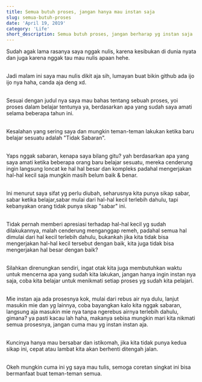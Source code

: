 ```yaml
---
title: Semua butuh proses, jangan hanya mau instan saja
slug: semua-butuh-proses
date: 'April 19, 2019'
category: 'Life'
short_description: Semua butuh proses, jangan berharap yg instan saja
---
```


Sudah agak lama rasanya saya nggak nulis, karena kesibukan di dunia nyata dan juga karena nggak tau mau nulis apaan hehe.
<br/><br/>

Jadi malam ini saya mau nulis dikit aja sih, lumayan buat bikin github ada ijo ijo nya haha, canda aja deng xd.
<br/><br/>

Sesuai dengan judul nya saya mau bahas tentang sebuah proses, yoi proses dalam belajar tentunya ya, berdasarkan apa yang sudah saya amati selama beberapa tahun ini.
<br/><br/>

Kesalahan yang sering saya dan mungkin teman-teman lakukan ketika baru belajar sesuatu adalah "Tidak Sabaran".
<br/><br/>

Yaps nggak sabaran, kenapa saya bilang gitu? yah berdasarkan apa yang saya amati ketika beberapa orang baru belajar sesuatu, mereka cenderung ingin langsung loncat ke hal hal besar dan kompleks padahal mengerjakan hal-hal kecil saja mungkin masih belum baik & benar. 
<br/><br/>

Ini menurut saya sifat yg perlu diubah, seharusnya kita punya sikap sabar, sabar ketika belajar,sabar mulai dari hal-hal kecil terlebih dahulu, tapi kebanyakan orang tidak punya sikap "sabar" ini.
<br/><br/>

Tidak pernah memberi apresiasi terhadap hal-hal kecil yg sudah dilakukannya, malah cenderung menganggap remeh, padahal semua hal dimulai dari hal kecil terlebih dahulu, bukankah jika kita tidak bisa mengerjakan hal-hal kecil tersebut dengan baik, kita juga tidak bisa mengerjakan hal besar dengan baik?
<br/><br/>

Silahkan direnungkan sendiri, ingat otak kita juga membutuhkan waktu untuk mencerna apa yang sudah kita lakukan, jangan hanya ingin instan nya saja, coba kita belajar untuk menikmati setiap proses yg sudah kita pelajari.
<br/><br/>

Mie instan aja ada prosesnya kok, mulai dari rebus air nya dulu, lanjut masukin mie dan yg lainnya, coba bayangkan kalo kita nggak sabaran, langsung aja masukin mie nya tanpa ngerebus airnya terlebih dahulu, gimana? ya pasti kacau lah haha, makanya sebisa mungkin mari kita nikmati semua prosesnya, jangan cuma mau yg instan instan aja.
<br/><br/>

Kuncinya hanya mau bersabar dan istikomah, jika kita tidak punya kedua sikap ini, cepat atau lambat kita akan berhenti ditengah jalan.
<br/><br/>

Okeh mungkin cuma ini yg saya mau tulis, semoga coretan singkat ini bisa bermanfaat buat teman-teman semua.
<br/><br/>
